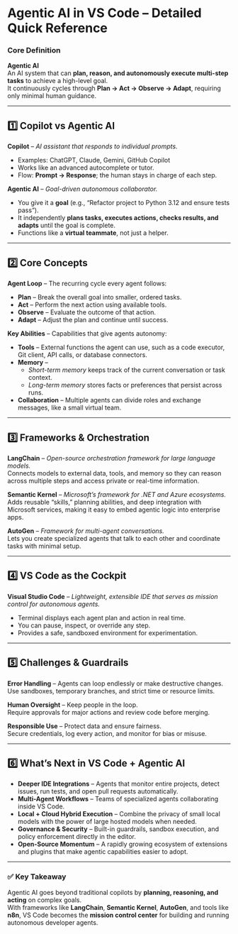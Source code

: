 # Agentic AI in VS Code – Detailed Quick Reference

###  Core Definition
**Agentic AI**  
An AI system that can **plan, reason, and autonomously execute multi-step tasks** to achieve a high-level goal.  
It continuously cycles through **Plan → Act → Observe → Adapt**, requiring only minimal human guidance.

---

## 1️⃣ Copilot vs Agentic AI

**Copilot** – *AI assistant that responds to individual prompts.*  
- Examples: ChatGPT, Claude, Gemini, GitHub Copilot  
- Works like an advanced autocomplete or tutor.  
- Flow: **Prompt → Response**; the human stays in charge of each step.

**Agentic AI** – *Goal-driven autonomous collaborator.*  
- You give it a **goal** (e.g., “Refactor project to Python 3.12 and ensure tests pass”).  
- It independently **plans tasks, executes actions, checks results, and adapts** until the goal is complete.  
- Functions like a **virtual teammate**, not just a helper.

---

## 2️⃣ Core Concepts

**Agent Loop** – The recurring cycle every agent follows:  
- **Plan** – Break the overall goal into smaller, ordered tasks.  
- **Act** – Perform the next action using available tools.  
- **Observe** – Evaluate the outcome of that action.  
- **Adapt** – Adjust the plan and continue until success.

**Key Abilities** – Capabilities that give agents autonomy:  
- **Tools** – External functions the agent can use, such as a code executor, Git client, API calls, or database connectors.  
- **Memory** –  
  - *Short-term memory* keeps track of the current conversation or task context.  
  - *Long-term memory* stores facts or preferences that persist across runs.  
- **Collaboration** – Multiple agents can divide roles and exchange messages, like a small virtual team.

---

## 3️⃣ Frameworks & Orchestration

**LangChain** – *Open-source orchestration framework for large language models.*  
Connects models to external data, tools, and memory so they can reason across multiple steps and access private or real-time information.

**Semantic Kernel** – *Microsoft’s framework for .NET and Azure ecosystems.*  
Adds reusable “skills,” planning abilities, and deep integration with Microsoft services, making it easy to embed agentic logic into enterprise apps.

**AutoGen** – *Framework for multi-agent conversations.*  
Lets you create specialized agents that talk to each other and coordinate tasks with minimal setup.

---

## 4️⃣ VS Code as the Cockpit

**Visual Studio Code** – *Lightweight, extensible IDE that serves as mission control for autonomous agents.*  
- Terminal displays each agent plan and action in real time.  
- You can pause, inspect, or override any step.  
- Provides a safe, sandboxed environment for experimentation.

---

## 5️⃣ Challenges & Guardrails

**Error Handling** – Agents can loop endlessly or make destructive changes.  
Use sandboxes, temporary branches, and strict time or resource limits.

**Human Oversight** – Keep people in the loop.  
Require approvals for major actions and review code before merging.

**Responsible Use** – Protect data and ensure fairness.  
Secure credentials, log every action, and monitor for bias or misuse.

---

## 6️⃣ What’s Next in VS Code + Agentic AI

- **Deeper IDE Integrations** – Agents that monitor entire projects, detect issues, run tests, and open pull requests automatically.  
- **Multi-Agent Workflows** – Teams of specialized agents collaborating inside VS Code.  
- **Local + Cloud Hybrid Execution** – Combine the privacy of small local models with the power of large hosted models when needed.  
- **Governance & Security** – Built-in guardrails, sandbox execution, and policy enforcement directly in the editor.  
- **Open-Source Momentum** – A rapidly growing ecosystem of extensions and plugins that make agentic capabilities easier to adopt.

---

### ✅ Key Takeaway
Agentic AI goes beyond traditional copilots by **planning, reasoning, and acting** on complex goals.  
With frameworks like **LangChain**, **Semantic Kernel**, **AutoGen**, and tools like **n8n**, VS Code becomes the **mission control center** for building and running autonomous developer agents.

